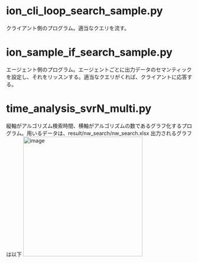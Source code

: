 # ion_cli_loop_search_sample.py
クライアント側のプログラム。適当なクエリを流す。

# ion_sample_if_search_sample.py
エージェント側のプログラム。エージェントごとに出力データのセマンティックを設定し、それをリッスンする。適当なクエリがくれば、クライアントに応答する。

# time_analysis_svrN_multi.py
縦軸がアルゴリズム検索時間、横軸がアルゴリズムの数であるグラフ化するプログラム。用いるデータは、result/nw_search/nw_search.xlsx
出力されるグラフは以下
<img width="323" alt="image" src="https://github.com/nakajimalab-bmi-tmd/ion_2023/assets/103047091/c209cc85-c155-45d7-a7e9-ac4bf70dcf8f">
